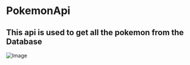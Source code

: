 # PokemonApi

## This api is used to get all the pokemon from the Database















![Image](https://github.com/user-attachments/assets/0409ac57-261c-42cc-8384-a2cf497f1bbd)
